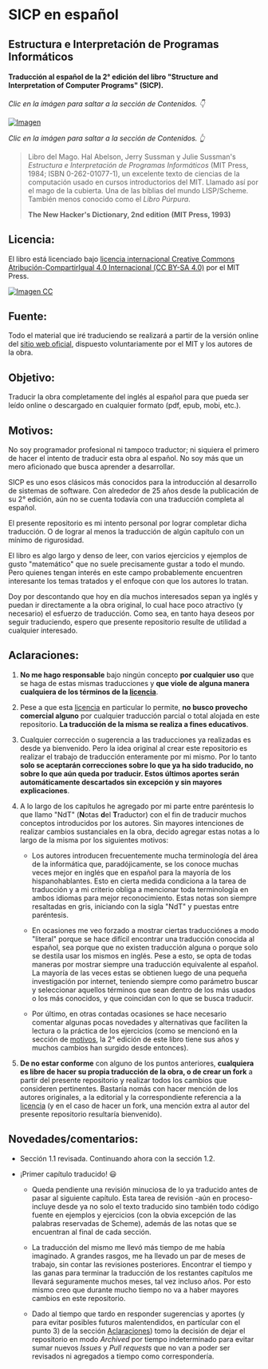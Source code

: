 # SICP en español

## Estructura e Interpretación de Programas Informáticos

#### Traducción al español de la 2° edición del libro "Structure and Interpretation of Computer Programs" (SICP).


*Clic en la imágen para saltar a la sección de Contenidos. 👇*

[![Imagen](/secciones/imagenes/SICP-traducido-reducido.png)](./secciones/04-contenidos.md)

*Clic en la imágen para saltar a la sección de Contenidos. 👆*

> Libro del Mago. Hal Abelson, Jerry Sussman y Julie Sussman's *Estructura e Interpretación de Programas Informáticos* (MIT Press, 1984; ISBN 0-262-01077-1), un excelente texto de ciencias de la computación usado en cursos introductorios del MIT. Llamado así por el mago de la cubierta. Una de las biblias del mundo LISP/Scheme. También menos conocido como el *Libro Púrpura*.
>
> **The New Hacker's Dictionary, 2nd edition**
> **(MIT Press, 1993)**


## Licencia:

El libro está licenciado bajo [licencia internacional Creative Commons Atribución-CompartirIgual 4.0 Internacional (CC BY-SA 4.0)](https://creativecommons.org/licenses/by-sa/4.0/deed.es) por el MIT Press.


[![Imagen CC](https://licensebuttons.net/l/by-sa/4.0/88x31.png)](https://creativecommons.org/licenses/by-sa/4.0/deed.es)


## Fuente:

Todo el material que iré traduciendo se realizará a partir de la versión online del [sitio web oficial](https://mitpress.mit.edu/sites/default/files/sicp/index.html), dispuesto voluntariamente por el MIT y los autores de la obra.


## Objetivo:

Traducir la obra completamente del inglés al español para que pueda ser leído online o descargado en cualquier formato (pdf, epub, mobi, etc.).


## Motivos:

No soy programador profesional ni tampoco traductor; ni siquiera el primero de hacer el intento de traducir esta obra al español. No soy más que un mero aficionado que busca aprender a desarrollar.

SICP es uno esos clásicos más conocidos para la introducción al desarrollo de sistemas de software. Con alrededor de 25 años desde la publicación de su 2° edición, aún no se cuenta todavía con una traducción completa al español. 

El presente repositorio es mi intento personal por lograr completar dicha traducción. O de lograr al menos la traducción de algún capítulo con un mínimo de rigurosidad.

El libro es algo largo y denso de leer, con varios ejercicios y ejemplos de gusto "matemático" que no suele precisamente gustar a todo el mundo. Pero quienes tengan interés en este campo probablemente encuentren interesante los temas tratados y el enfoque con que los autores lo tratan.

Doy por descontando que hoy en día muchos interesados sepan ya inglés y puedan ir directamente a la obra original, lo cual hace poco atractivo (y necesario) el esfuerzo de traducción. Como sea, en tanto haya deseos por seguir traduciendo, espero que presente repositorio resulte de utilidad a cualquier interesado.

## Aclaraciones:

1) **No me hago responsable** bajo ningún concepto **por cualquier uso** que se haga de estas mismas traducciones y **que viole de alguna manera cualquiera de los términos de la [licencia](#Licencia)**. 

2) Pese a que esta [licencia](#Licencia) en particular lo permite, **no busco provecho comercial alguno** por cualquier traducción parcial o total alojada en este repositorio. **La traducción de la misma se realiza a fines educativos**.

3) Cualquier corrección o sugerencia a las traducciones ya realizadas es desde ya bienvenido. Pero la idea original al crear este repositorio es realizar el trabajo de traducción enteramente por mi mismo. Por lo tanto **solo se aceptarán correcciones sobre lo que ya ha sido traducido, no sobre lo que aún queda por traducir. Estos últimos aportes serán automáticamente descartados sin excepción y sin mayores explicaciones**.

4) A lo largo de los capítulos he agregado por mi parte entre paréntesis lo que llamo "NdT" (**N**otas **d**el **T**raductor) con el fin de traducir muchos conceptos introducidos por los autores. Sin mayores intenciones de realizar cambios sustanciales en la obra, decido agregar estas notas a lo largo de la misma por los siguientes motivos:

    * Los autores introducen frecuentemente mucha terminología del área de la informática que, paradójicamente, se los conoce muchas veces mejor en inglés que en español para la mayoría de los hispanohablantes. Esto en cierta medida condiciona a la tarea de traducción y a mi criterio obliga a mencionar toda terminología en ambos idiomas para mejor reconocimiento. Estas notas son siempre resaltadas en gris, iniciando con la sigla "NdT" y puestas entre paréntesis.

    * En ocasiones me veo forzado a mostrar ciertas traducciónes a modo "literal" porque se hace difícil encontrar una traducción conocida al español, sea porque que no existen traducción alguna o porque solo se destila usar los mismos en inglés. Pese a esto, se opta de todas maneras por mostrar siempre una traducción equivalente al español. La mayoría de las veces estas se obtienen luego de una pequeña investigación por internet, teniendo siempre como parámetro buscar y seleccionar aquellos términos que sean dentro de los más usados o los más conocidos, y que coincidan con lo que se busca traducir.

    * Por último, en otras contadas ocasiones se hace necesario comentar algunas pocas novedades y alternativas que faciliten la lectura o la práctica de los ejercicios (como se mencionó en la sección de [motivos](#Motivos), la 2° edición de este libro tiene sus años y muchos cambios han surgido desde entonces).
    
5) **De no estar conforme** con alguno de los puntos anteriores, **cualquiera es libre de hacer su propia traducción de la obra, o de crear un fork** a partir del presente repositorio y realizar todos los cambios que consideren pertinentes. Bastaría nomás con hacer mención de los autores originales, a la editorial y la correspondiente referencia a la [licencia](#Licencia) (y en el caso de hacer un fork, una mención extra al autor del presente repositorio resultaría bienvenido).

## Novedades/comentarios:

* Sección 1.1 revisada. Continuando ahora con la sección 1.2.

* ¡Primer capítulo traducido! 😃

    * Queda pendiente una revisión minuciosa de lo ya traducido antes de pasar al siguiente capítulo. Esta tarea de revisión -aún en proceso- incluye desde ya no solo el texto traducido sino también todo código fuente en ejemplos y ejercicios (con la obvia excepción de las palabras reservadas de Scheme), además de las notas que se encuentran al final de cada sección.

    * La traducción del mismo me llevó más tiempo de me había imaginado. A grandes rasgos, me ha llevado un par de meses de trabajo, sin contar las revisiones posteriores. Encontrar el tiempo y las ganas para terminar la traducción de los restantes capítulos me llevará seguramente muchos meses, tal vez incluso años. Por esto mismo creo que durante mucho tiempo no va a haber mayores cambios en este repositorio.

    * Dado al tiempo que tardo en responder sugerencias y aportes (y para evitar posibles futuros malentendidos, en partícular con el punto 3) de la sección [Aclaraciones](#Aclaraciones)) tomo la decisión de dejar el repositorio en modo *Archived* por tiempo indeterminado para evitar sumar nuevos *Issues* y *Pull requests* que no van a poder ser revisados ni agregados a tiempo como correspondería.
